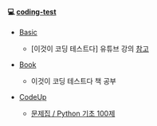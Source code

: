 #### :computer: [coding-test](./coding-test)

- [Basic](./Basic)

  - [이것이 코딩 테스트다] 유튜브 강의 [참고](https://youtu.be/Mf0pYO8VAZk)

- [Book](./Book)

  - 이것이 코딩 테스트다 책 공부

- [CodeUp](.\CodeUp)

  - [문제집 / Python 기초 100제](https://www.codeup.kr/problemsetsol.php?psid=33)

  

